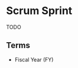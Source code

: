 # Scrum Sprint

TODO

<!--
Current Sprint: 20xx Qx Sprint x
Ideas for Next Sprint: 20xx Qx Sprint x
Sprint Planning & Weekly Board
Issues Repository

---
Projects: Sprint Planning & Weekly Board

Q3S1 / Dev: Big (4 weeks), Dev: Small (2 weeks), Dev: Papercut
Q2S2 / Dev: Big (4 weeks), Dev: Small (2 weeks), Dev: Papercut, No Size
Q3S2 (Prioritization) / Pitching, Shaping, Understanding, Surfacing
Product Development / Pitching, Shaping, Understanding, Surfacing, No Phase
Papercuts / FYxxQxSx, No Milestone
Historical / FYxxQxSx, Papercuts, No Milestone
Survey Results

---
FYxxQxSx / 20xx Qx Sprint x
FY22Q3S2 / 2022 Q3 Sprint 1

---
[Roadmap] Q3S1 (25th July - 2nd Aug)
[Roadmap] Ideas for Q3 Cycle 2 Prioritization
-->

## Terms

- Fiscal Year (FY)
